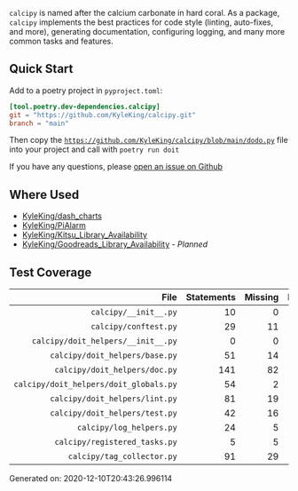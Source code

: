 <!-- TODO: Add a banner image -->

`calcipy` is named after the calcium carbonate in hard coral. As a package, `calcipy` implements the best practices for code style (linting, auto-fixes, and more), generating documentation, configuring logging, and many more common tasks and features.

## Quick Start

<!-- TODO: Replace with ~CookieCutter~ (Copier) Instructions -->

Add to a poetry project in `pyproject.toml`:

```toml
[tool.poetry.dev-dependencies.calcipy]
git = "https://github.com/KyleKing/calcipy.git"
branch = "main"
```

Then copy the [`https://github.com/KyleKing/calcipy/blob/main/dodo.py`](https://github.com/KyleKing/calcipy/blob/main/dodo.py) file into your project and call with `poetry run doit`

If you have any questions, please [open an issue on Github](https://github.com/KyleKing/calcipy/issues/new)

## Where Used

- [KyleKing/dash_charts](https://github.com/KyleKing/dash_charts)
- [KyleKing/PiAlarm](https://github.com/KyleKing/PiAlarm)
- [KyleKing/Kitsu_Library_Availability](https://github.com/KyleKing/Kitsu_Library_Availability)
- [KyleKing/Goodreads_Library_Availability](https://github.com/KyleKing/Goodreads_Library_Availability) - *Planned*

## Test Coverage

<!-- COVERAGE -->

| File | Statements | Missing | Excluded | Coverage |
| --: | --: | --: | --: | --: |
| `calcipy/__init__.py` | 10 | 0 | 0 | 100.0% |
| `calcipy/conftest.py` | 29 | 11 | 0 | 62.1% |
| `calcipy/doit_helpers/__init__.py` | 0 | 0 | 0 | 100.0% |
| `calcipy/doit_helpers/base.py` | 51 | 14 | 0 | 72.5% |
| `calcipy/doit_helpers/doc.py` | 141 | 82 | 0 | 41.8% |
| `calcipy/doit_helpers/doit_globals.py` | 54 | 2 | 0 | 96.3% |
| `calcipy/doit_helpers/lint.py` | 81 | 19 | 0 | 76.5% |
| `calcipy/doit_helpers/test.py` | 42 | 16 | 0 | 61.9% |
| `calcipy/log_helpers.py` | 24 | 5 | 0 | 79.2% |
| `calcipy/registered_tasks.py` | 5 | 5 | 0 | 0.0% |
| `calcipy/tag_collector.py` | 91 | 29 | 0 | 68.1% |

Generated on: 2020-12-10T20:43:26.996114

<!-- /COVERAGE -->
